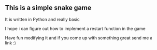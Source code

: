 <h2>This is a simple snake game</h2>
It is written in Python and really basic
<p>
I hope i can figure out how to implement a restart function in the game
<p>
Have fun modifying it and if you come up with something great send me a link :)
